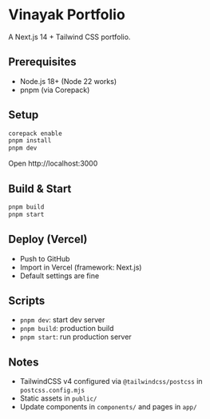 # Vinayak Portfolio

A Next.js 14 + Tailwind CSS portfolio.

## Prerequisites
- Node.js 18+ (Node 22 works)
- pnpm (via Corepack)

## Setup
```bash
corepack enable
pnpm install
pnpm dev
```
Open http://localhost:3000

## Build & Start
```bash
pnpm build
pnpm start
```

## Deploy (Vercel)
- Push to GitHub
- Import in Vercel (framework: Next.js)
- Default settings are fine

## Scripts
- `pnpm dev`: start dev server
- `pnpm build`: production build
- `pnpm start`: run production server

## Notes
- TailwindCSS v4 configured via `@tailwindcss/postcss` in `postcss.config.mjs`
- Static assets in `public/`
- Update components in `components/` and pages in `app/`
